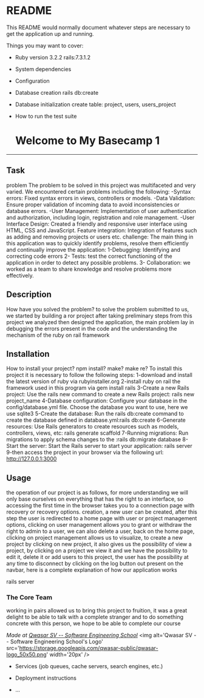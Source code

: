 # README

This README would normally document whatever steps are necessary to get the
application up and running.

Things you may want to cover:

- Ruby version
  3.2.2
  rails:7.3.1.2
- System dependencies

- Configuration

- Database creation
  rails db:create

- Database initialization
  create table:
  project,
  users,
  users_project

- How to run the test suite

  # Welcome to My Basecamp 1

---

## Task

problem
The problem to be solved in this project was multifaceted and very varied. We encountered certain problems including the following:
-Syntax errors: Fixed syntax errors in views, controllers or models.
-Data Validation: Ensure proper validation of incoming data to avoid inconsistencies or database errors.
-User Management: Implementation of user authentication and authorization, including login, registration and role management.
-User Interface Design: Created a friendly and responsive user interface using HTML, CSS and JavaScript.
Feature integration: Integration of features such as adding and removing projects or users etc.
challenge:
The main thing in this application was to quickly identify problems, resolve them efficiently and continually improve the application:
1-Debugging: Identifying and correcting code errors
2- Tests: test the correct functioning of the application in order to detect any possible problems.
3- Collaboration: we worked as a team to share knowledge and resolve problems more effectively.

## Description

How have you solved the problem?
to solve the problem submitted to us, we started by building a ror project after taking preliminary
steps from this project we analyzed then designed the application, the main problem lay in debugging the
errors present in the code and the understanding the mechanism of the ruby on rail framework

## Installation

How to install your project? npm install? make? make re?
To install this project it is necessary to follow the following steps:
1-download and install the latest version of ruby via rubyinstaller.org
2-install ruby on rail the framework used in this program via gem install rails
3-Create a new Rails project: Use the rails new command to create a new Rails project: rails new project_name
4-Database configuration: Configure your database in the config/database.yml file. Choose the database you want to use, here we use sqlite3
5-Create the database: Run the rails db:create command to create the database defined in database.yml:rails db:create
6-Generate resources: Use Rails generators to create resources such as models, controllers, views, etc: rails generate scaffold
7-Running migrations: Run migrations to apply schema changes to the :rails db:migrate database
8-Start the server: Start the Rails server to start your application: rails server
9-then access the project in your browser via the following url: http://127.0.0.1:3000

## Usage

the operation of our project is as follows, for more understanding we will only base ourselves on
everything that has the right to an interface, so accessing the first time in the browser takes you to
a connection page with recovery or recovery options. creation, a new user can be created, after this step
the user is redirected to a home page with user or project management options, clicking on user management
allows you to grant or withdraw the right to admin to a user, we can also delete a user, back on the home
page, clicking on project management allows us to visualize, to create a new project by clicking on
new project, it also gives us the possibility of view a project, by clicking on a project we view it and
we have the possibility to edit it, delete it or add users to this project, the user has the possibility
at any time to disconnect by clicking on the log button out present on the navbar, here is a complete
explanation of how our application works

rails server

### The Core Team

working in pairs allowed us to bring this project to fruition, it was a great delight to be able to talk
with a complete stranger and to do something concrete with this person, we hope to be able to complete our course

<span><i>Made at <a href='https://qwasar.io'>Qwasar SV -- Software Engineering School</a></i></span>
<span><img alt='Qwasar SV -- Software Engineering School's Logo' src='https://storage.googleapis.com/qwasar-public/qwasar-logo_50x50.png' width='20px' /></span>

- Services (job queues, cache servers, search engines, etc.)

- Deployment instructions

- ...
